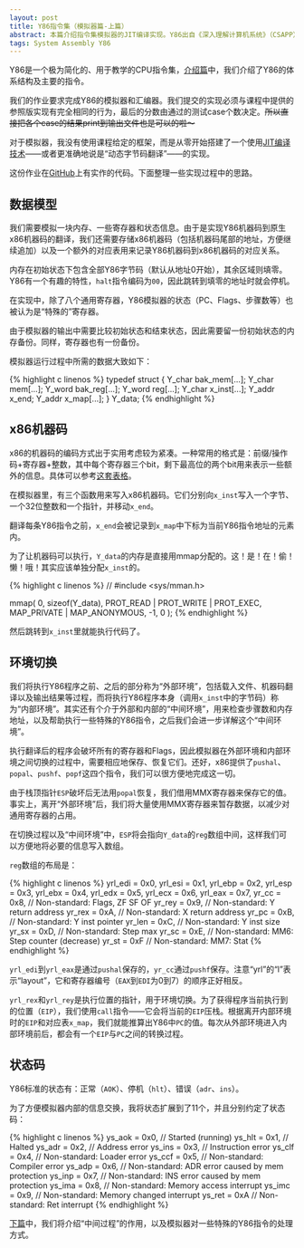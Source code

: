```yaml
---
layout: post
title: Y86指令集（模拟器篇-上篇）
abstract: 本篇介绍指令集模拟器的JIT编译实现。Y86出自《深入理解计算机系统》（CSAPP），是一个简化的、与x86相近的指令集，去除了x86中一些复杂的细节以用于教学。
tags: System Assembly Y86
---
```


Y86是一个极为简化的、用于教学的CPU指令集，[介绍篇](/2014/06/13/y86-instruction-set.html)中，我们介绍了Y86的体系结构及主要的指令。

我们的作业要求完成Y86的模拟器和汇编器。我们提交的实现必须与课程中提供的参照版实现有完全相同的行为，最后的分数由通过的测试case个数决定。<del>所以直接把各个case的结果print到输出文件也是可以的啦～</del>

对于模拟器，我没有使用课程给定的框架，而是从零开始搭建了一个使用[JIT编译技术](http://en.wikipedia.org/wiki/Just-in-time_compilation)——或者更准确地说是“动态字节码翻译”——的实现。

这份作业在[GitHub](https://github.com/hczhcz/y86/blob/master/y86sim.c)上有实作的代码。下面整理一些实现过程中的思路。

数据模型
---

我们需要模拟一块内存、一些寄存器和状态信息。由于是实现Y86机器码到原生x86机器码的翻译，我们还需要存储x86机器码（包括机器码尾部的地址，方便继续追加）以及一个额外的对应表用来记录Y86机器码到x86机器码的对应关系。

内存在初始状态下包含全部Y86字节码（默认从地址0开始），其余区域则填零。Y86有一个有趣的特性，`halt`指令编码为`00`，因此跳转到填零的地址时就会停机。

在实现中，除了八个通用寄存器，Y86模拟器的状态（PC、Flags、步骤数等）也被认为是“特殊的”寄存器。

由于模拟器的输出中需要比较初始状态和结束状态，因此需要留一份初始状态的内存备份。同样，寄存器也有一份备份。

模拟器运行过程中所需的数据大致如下：

{% highlight c linenos %}
typedef struct {
    Y_char bak_mem[...];
    Y_char mem[...];
    Y_word bak_reg[...];
    Y_word reg[...];
    Y_char x_inst[...];
    Y_addr x_end;
    Y_addr x_map[...];
} Y_data;
{% endhighlight %}

x86机器码
---

x86的机器码的编码方式出于实用考虑较为紧凑。一种常用的格式是：前缀/操作码+寄存器+整数，其中每个寄存器三个bit，剩下最高位的两个bit用来表示一些额外的信息。具体可以参考[这套表格](http://ref.x86asm.net/)。

在模拟器里，有三个函数用来写入x86机器码。它们分别向`x_inst`写入一个字节、一个32位整数和一个指针，并移动`x_end`。

翻译每条Y86指令之前，`x_end`会被记录到`x_map`中下标为当前Y86指令地址的元素内。

为了让机器码可以执行，`Y_data`的内存是直接用mmap分配的。这！是！在！偷！懒！哦！其实应该单独分配`x_inst`的。

{% highlight c linenos %}
// #include <sys/mman.h>

mmap(
    0, sizeof(Y_data),
    PROT_READ | PROT_WRITE | PROT_EXEC,
    MAP_PRIVATE | MAP_ANONYMOUS,
    -1, 0
);
{% endhighlight %}

然后跳转到`x_inst`里就能执行代码了。

环境切换
---

我们将执行Y86程序之前、之后的部分称为“外部环境”，包括载入文件、机器码翻译以及输出结果等过程，而将执行Y86程序本身（调用`x_inst`中的字节码）称为“内部环境”。其实还有个介于外部和内部的“中间环境”，用来检查步骤数和内存地址，以及帮助执行一些特殊的Y86指令，之后我们会进一步详解这个“中间环境”。

执行翻译后的程序会破坏所有的寄存器和Flags，因此模拟器在外部环境和内部环境之间切换的过程中，需要相应地保存、恢复它们。还好，x86提供了`pushal`、`popal`、`pushf`、`popf`这四个指令，我们可以很方便地完成这一切。

由于栈顶指针`ESP`破坏后无法用`popal`恢复，我们借用MMX寄存器来保存它的值。事实上，离开“外部环境”后，我们将大量使用MMX寄存器来暂存数据，以减少对通用寄存器的占用。

在切换过程以及“中间环境”中，`ESP`将会指向`Y_data`的`reg`数组中间，这样我们可以方便地将必要的信息写入数组。

`reg`数组的布局是：

{% highlight c linenos %}
yrl_edi = 0x0,
yrl_esi = 0x1,
yrl_ebp = 0x2,
yrl_esp = 0x3,
yrl_ebx = 0x4,
yrl_edx = 0x5,
yrl_ecx = 0x6,
yrl_eax = 0x7,
yr_cc  = 0x8, // Non-standard: Flags, ZF SF OF
yr_rey = 0x9, // Non-standard: Y return address
yr_rex = 0xA, // Non-standard: X return address
yr_pc  = 0xB, // Non-standard: Y inst pointer
yr_len = 0xC, // Non-standard: Y inst size
yr_sx  = 0xD, // Non-standard: Step max
yr_sc  = 0xE, // Non-standard: MM6: Step counter (decrease)
yr_st  = 0xF  // Non-standard: MM7: Stat
{% endhighlight %}

`yrl_edi`到`yrl_eax`是通过`pushal`保存的，`yr_cc`通过`pushf`保存。注意“yrl”的“l”表示“layout”，它和寄存器编号（`EAX`到`EDI`为0到7）的顺序正好相反。

`yrl_rex`和`yrl_rey`是执行位置的指针，用于环境切换。为了获得程序当前执行到的位置（`EIP`），我们使用`call`指令——它会将当前的`EIP`压栈。根据离开内部环境时的`EIP`和对应表`x_map`，我们就能推算出Y86中`PC`的值。每次从外部环境进入内部环境前后，都会有一个`EIP`与`PC`之间的转换过程。

状态码
---

Y86标准的状态有：正常（`AOK`）、停机（`hlt`）、错误（`adr`、`ins`）。

为了方便模拟器内部的信息交换，我将状态扩展到了11个，并且分别约定了状态码：

{% highlight c linenos %}
ys_aok = 0x0, // Started (running)
ys_hlt = 0x1, // Halted
ys_adr = 0x2, // Address error
ys_ins = 0x3, // Instruction error
ys_clf = 0x4, // Non-standard: Loader error
ys_ccf = 0x5, // Non-standard: Compiler error
ys_adp = 0x6, // Non-standard: ADR error caused by mem protection
ys_inp = 0x7, // Non-standard: INS error caused by mem protection
ys_ima = 0x8, // Non-standard: Memory access interrupt
ys_imc = 0x9, // Non-standard: Memory changed interrupt
ys_ret = 0xA  // Non-standard: Ret interrupt
{% endhighlight %}

[下篇](/2014/07/09/y86-instruction-set-simulator-2.html)中，我们将介绍“中间过程”的作用，以及模拟器对一些特殊的Y86指令的处理方式。
